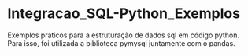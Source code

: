 # Integracao_SQL-Python_Exemplos

Exemplos praticos para a estruturação de dados sql em código python. Para isso, foi utilizada a biblioteca pymysql juntamente com o pandas.
